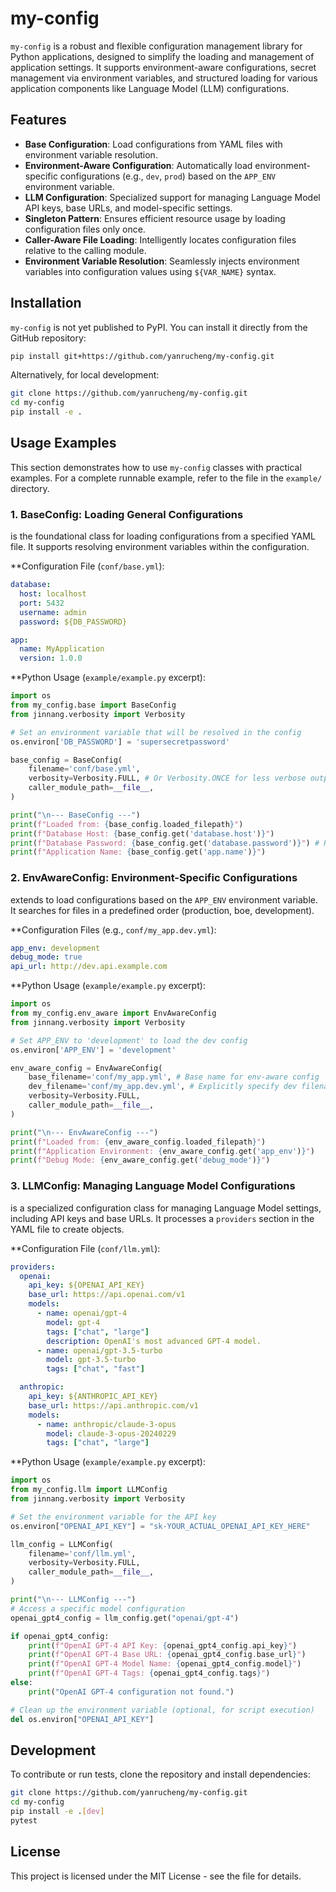 # my-config

`my-config` is a robust and flexible configuration management library for Python applications, designed to simplify the loading and management of application settings. It supports environment-aware configurations, secret management via environment variables, and structured loading for various application components like Language Model (LLM) configurations.

## Features

-   **Base Configuration**: Load configurations from YAML files with environment variable resolution.
-   **Environment-Aware Configuration**: Automatically load environment-specific configurations (e.g., `dev`, `prod`) based on the `APP_ENV` environment variable.
-   **LLM Configuration**: Specialized support for managing Language Model API keys, base URLs, and model-specific settings.
-   **Singleton Pattern**: Ensures efficient resource usage by loading configuration files only once.
-   **Caller-Aware File Loading**: Intelligently locates configuration files relative to the calling module.
-   **Environment Variable Resolution**: Seamlessly injects environment variables into configuration values using `${VAR_NAME}` syntax.

## Installation

`my-config` is not yet published to PyPI. You can install it directly from the GitHub repository:

```bash
pip install git+https://github.com/yanrucheng/my-config.git
```

Alternatively, for local development:

```bash
git clone https://github.com/yanrucheng/my-config.git
cd my-config
pip install -e .
```

## Usage Examples

This section demonstrates how to use `my-config` classes with practical examples. For a complete runnable example, refer to the <mcfile name="example.py" path="example/example.py"></mcfile> file in the `example/` directory.

### 1. BaseConfig: Loading General Configurations

<mcsymbol name="BaseConfig" filename="base.py" path="src/my_config/base.py" startline="14" type="class"></mcsymbol> is the foundational class for loading configurations from a specified YAML file. It supports resolving environment variables within the configuration.

**Configuration File (`conf/base.yml`):

```yaml
database:
  host: localhost
  port: 5432
  username: admin
  password: ${DB_PASSWORD}

app:
  name: MyApplication
  version: 1.0.0
```

**Python Usage (`example/example.py` excerpt):

```python
import os
from my_config.base import BaseConfig
from jinnang.verbosity import Verbosity

# Set an environment variable that will be resolved in the config
os.environ['DB_PASSWORD'] = 'supersecretpassword'

base_config = BaseConfig(
    filename='conf/base.yml',
    verbosity=Verbosity.FULL, # Or Verbosity.ONCE for less verbose output
    caller_module_path=__file__,
)

print("\n--- BaseConfig ---")
print(f"Loaded from: {base_config.loaded_filepath}")
print(f"Database Host: {base_config.get('database.host')}")
print(f"Database Password: {base_config.get('database.password')}") # Resolved from env var
print(f"Application Name: {base_config.get('app.name')}")
```

### 2. EnvAwareConfig: Environment-Specific Configurations

<mcsymbol name="EnvAwareConfig" filename="env_aware.py" path="src/my_config/env_aware.py" startline="4" type="class"></mcsymbol> extends <mcsymbol name="BaseConfig" filename="base.py" path="src/my_config/base.py" startline="14" type="class"></mcsymbol> to load configurations based on the `APP_ENV` environment variable. It searches for files in a predefined order (production, boe, development).

**Configuration Files (e.g., `conf/my_app.dev.yml`):

```yaml
app_env: development
debug_mode: true
api_url: http://dev.api.example.com
```

**Python Usage (`example/example.py` excerpt):

```python
import os
from my_config.env_aware import EnvAwareConfig
from jinnang.verbosity import Verbosity

# Set APP_ENV to 'development' to load the dev config
os.environ['APP_ENV'] = 'development'

env_aware_config = EnvAwareConfig(
    base_filename='conf/my_app.yml', # Base name for env-aware config
    dev_filename='conf/my_app.dev.yml', # Explicitly specify dev filename
    verbosity=Verbosity.FULL,
    caller_module_path=__file__,
)

print("\n--- EnvAwareConfig ---")
print(f"Loaded from: {env_aware_config.loaded_filepath}")
print(f"Application Environment: {env_aware_config.get('app_env')}")
print(f"Debug Mode: {env_aware_config.get('debug_mode')}")
```

### 3. LLMConfig: Managing Language Model Configurations

<mcsymbol name="LLMConfig" filename="llm.py" path="src/my_config/llm.py" startline="99" type="class"></mcsymbol> is a specialized configuration class for managing Language Model settings, including API keys and base URLs. It processes a `providers` section in the YAML file to create <mcsymbol name="ModelConfig" filename="llm.py" path="src/my_config/llm.py" startline="15" type="class"></mcsymbol> objects.

**Configuration File (`conf/llm.yml`):

```yaml
providers:
  openai:
    api_key: ${OPENAI_API_KEY}
    base_url: https://api.openai.com/v1
    models:
      - name: openai/gpt-4
        model: gpt-4
        tags: ["chat", "large"]
        description: OpenAI's most advanced GPT-4 model.
      - name: openai/gpt-3.5-turbo
        model: gpt-3.5-turbo
        tags: ["chat", "fast"]

  anthropic:
    api_key: ${ANTHROPIC_API_KEY}
    base_url: https://api.anthropic.com/v1
    models:
      - name: anthropic/claude-3-opus
        model: claude-3-opus-20240229
        tags: ["chat", "large"]
```

**Python Usage (`example/example.py` excerpt):

```python
import os
from my_config.llm import LLMConfig
from jinnang.verbosity import Verbosity

# Set the environment variable for the API key
os.environ["OPENAI_API_KEY"] = "sk-YOUR_ACTUAL_OPENAI_API_KEY_HERE"

llm_config = LLMConfig(
    filename='conf/llm.yml',
    verbosity=Verbosity.FULL,
    caller_module_path=__file__,
)

print("\n--- LLMConfig ---")
# Access a specific model configuration
openai_gpt4_config = llm_config.get("openai/gpt-4")

if openai_gpt4_config:
    print(f"OpenAI GPT-4 API Key: {openai_gpt4_config.api_key}")
    print(f"OpenAI GPT-4 Base URL: {openai_gpt4_config.base_url}")
    print(f"OpenAI GPT-4 Model Name: {openai_gpt4_config.model}")
    print(f"OpenAI GPT-4 Tags: {openai_gpt4_config.tags}")
else:
    print("OpenAI GPT-4 configuration not found.")

# Clean up the environment variable (optional, for script execution)
del os.environ["OPENAI_API_KEY"]
```

## Development

To contribute or run tests, clone the repository and install dependencies:

```bash
git clone https://github.com/yanrucheng/my-config.git
cd my-config
pip install -e .[dev]
pytest
```

## License

This project is licensed under the MIT License - see the <mcfile name="LICENSE" path="LICENSE"></mcfile> file for details.